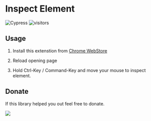 # Inspect Element

![Cypress](https://github.com/iendeavor/inspect-element/workflows/E2E%20on%20Chrome/badge.svg)
![visitors](https://visitor-badge.glitch.me/badge?page_id=iendeavor.inspect-element)

## Usage

1. Install this extenstion from [Chrome WebStore](https://chrome.google.com/webstore/detail/inspect-element/flgcpmeleoikcibkiaiindbcjeldcogp)

2. Reload opening page

3. Hold Ctrl-Key / Command-Key and move your mouse to inspect element.

## Donate

If this library helped you out feel free to donate.

<a href="https://www.buymeacoffee.com/iendeavor"><img src="https://img.buymeacoffee.com/button-api/?text=Help me keep working on OSS&emoji=&slug=iendeavor&button_colour=BD5FFF&font_colour=ffffff&font_family=Comic&outline_colour=000000&coffee_colour=FFDD00"></a>

